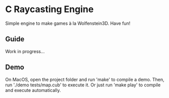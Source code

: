 # C Raycasting Engine

Simple engine to make games à la Wolfenstein3D. Have fun!

## Guide

Work in progress...

## Demo
On MacOS, open the project folder and run 'make' to compile a demo. Then, run './demo tests/map.cub' to execute it.
Or just run 'make play' to compile and execute automatically.
